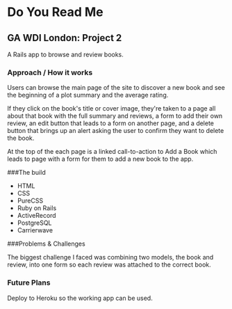# Do You Read Me

## GA WDI London: Project 2

A Rails app to browse and review books.


### Approach / How it works

Users can browse the main page of the site to discover a new book and see the beginning of a plot summary and the average rating.

If they click on the book's title or cover image, they're taken to a page all about that book with the full summary and reviews, a form to add their own review, an edit button that leads to a form on another page, and a delete button that brings up an alert asking the user to confirm they want to delete the book.

At the top of the each page is a linked call-to-action to Add a Book which leads to page with a form for them to add a new book to the app.

###The build

* HTML
* CSS
* PureCSS
* Ruby on Rails
* ActiveRecord
* PostgreSQL
* Carrierwave

###Problems & Challenges

The biggest challenge I faced was combining two models, the book and review, into one form so each review was attached to the correct book.

### Future Plans

Deploy to Heroku so the working app can be used.